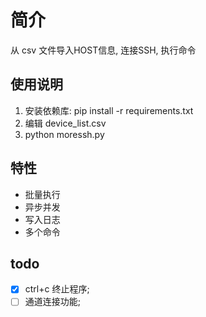 # 简介

从 csv 文件导入HOST信息, 连接SSH, 执行命令

## 使用说明

1. 安装依赖库: pip install -r requirements.txt
2. 编辑 device_list.csv
3. python moressh.py

## 特性

- 批量执行
- 异步并发
- 写入日志
- 多个命令

## todo

- [X] ctrl+c 终止程序;
- [ ] 通道连接功能;
